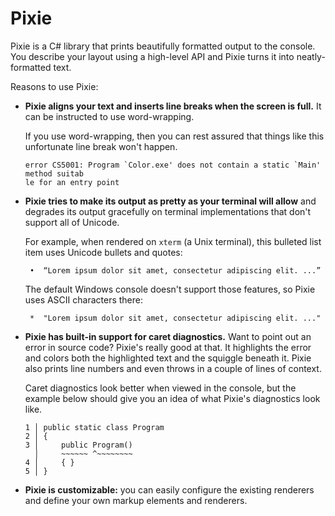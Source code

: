 # Pixie

Pixie is a C# library that prints beautifully formatted output to the console. You describe your layout using a high-level API and Pixie turns it into neatly-formatted text.

Reasons to use Pixie:

  * **Pixie aligns your text and inserts line breaks when the screen is full.** It can be instructed to use word-wrapping.

    If you use word-wrapping, then you can rest assured that things like this unfortunate line break won't happen.

    ```
    error CS5001: Program `Color.exe' does not contain a static `Main' method suitab
    le for an entry point
    ```

  * **Pixie tries to make its output as pretty as your terminal will allow** and degrades its output gracefully on terminal implementations that don't support all of Unicode.
  
    For example, when rendered on `xterm` (a Unix terminal), this bulleted list item uses Unicode bullets and quotes:

    ```
     •  “Lorem ipsum dolor sit amet, consectetur adipiscing elit. ...”
    ```

    The default Windows console doesn't support those features, so Pixie uses ASCII characters there:

    ```
     *  "Lorem ipsum dolor sit amet, consectetur adipiscing elit. ..."
    ```

  * **Pixie has built-in support for caret diagnostics.** Want to point out an error in source code? Pixie's really good at that. It highlights the error and colors both the highlighted text and the squiggle beneath it. Pixie also prints line numbers and even throws in a couple of lines of context.

    Caret diagnostics look better when viewed in the console, but the example below should give you an idea of what Pixie's diagnostics look like.

    ```
    1 │ public static class Program
    2 │ {
    3 │     public Program()
      │     ~~~~~~ ^~~~~~~~~
    4 │     { }
    5 │ }
    ```

  * **Pixie is customizable:** you can easily configure the existing renderers and define your own markup elements and renderers.
